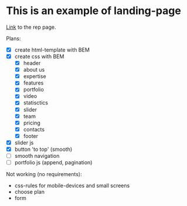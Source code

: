 # This is an example of landing-page

[Link](https://painofhail.github.io/landing-example/) to the rep page.

Plans:
- [x] create html-template with BEM
- [x] create css with BEM
	- [x] header
	- [x] about us
	- [x] expertise
	- [x] features
	- [x] portfolio
	- [x] video
	- [x] statisctics
	- [x] slider
	- [x] team
	- [x] pricing
	- [x] contacts
	- [x] footer
- [x] slider js
- [x] button 'to top' (smooth)
- [ ] smooth navigation
- [ ] portfolio js (append, pagination)

Not working (no requirements):
* css-rules for mobile-devices and small screens
* choose plan
* form
